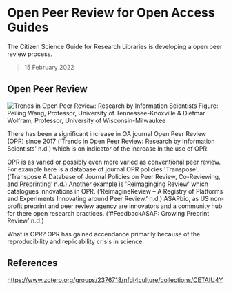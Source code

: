 # Open Peer Review for Open Access Guides

The Citizen Science Guide for Research Libraries is developing a open peer review process.

> 15 February 2022

## Open Peer Review

![Trends in Open Peer Review: Research by Information Scientists](https://asapbio.org/wp-content/uploads/2020/06/Growth-of-OPR-journals-by-discipline-groups.png)
Figure: Peiling Wang, Professor, University of Tennessee-Knoxville & Dietmar Wolfram, Professor, University of Wisconsin-Milwaukee

There has been a significant increase in OA journal Open Peer Review (OPR) since 2017 (‘Trends in Open Peer Review: Research by Information Scientists’ n.d.) which is on indicator of the increase in the use of OPR.

OPR is as varied or possibly even more varied as conventional peer review. For example here is a database of journal OPR policies 'Transpose'. (‘Transpose A Database of Journal Policies on Peer Review, Co-Reviewing, and Preprinting’ n.d.) Another example is 'Reimaginging Review' which catalogues innovations in OPR. (‘ReimagineReview – A Registry of Platforms and Experiments Innovating around Peer Review.’ n.d.) ASAPbio, as US non-profit preprint and peer review agency are innovators and a community hub for there open research practices. (‘#FeedbackASAP: Growing Preprint Review’ n.d.)

What is OPR? OPR has gained accendance primarily because of the reproducibility and replicability crisis in science. 

## References

https://www.zotero.org/groups/2376718/nfdi4culture/collections/CETAIU4Y

